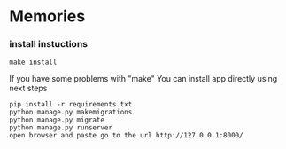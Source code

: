 # Memories

### install instuctions
```
make install
```

If you have some problems with "make" 
You can install app directly using next steps
```
pip install -r requirements.txt
python manage.py makemigrations
python manage.py migrate
python manage.py runserver
open browser and paste go to the url http://127.0.0.1:8000/
```
